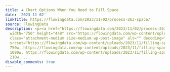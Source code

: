 ```yaml
---
title: ✚ Chart Options When You Need to Fill Space
date: '2023-11-02'
linkTitle: https://flowingdata.com/2023/11/02/process-263-space/
source: FlowingData
description: <p><a href="https://flowingdata.com/2023/11/02/process-263-space/"><img
  width="750" height="448" src="https://flowingdata.com/wp-content/uploads/2023/11/filling-space-featured-1-750x448.png"
  class="attachment-medium size-medium wp-post-image" alt="" decoding="async" fetchpriority="high"
  srcset="https://flowingdata.com/wp-content/uploads/2023/11/filling-space-featured-1-750x448.png
  750w, https://flowingdata.com/wp-content/uploads/2023/11/filling-space-featured-1-1090x651.png
  1090w, https://flowingdata.com/wp-content/uploads/2023/11/filling-space-featured-1-210x125.png
  210w, ...
disable_comments: true
---
```

<p><a href="https://flowingdata.com/2023/11/02/process-263-space/"><img width="750" height="448" src="https://flowingdata.com/wp-content/uploads/2023/11/filling-space-featured-1-750x448.png" class="attachment-medium size-medium wp-post-image" alt="" decoding="async" fetchpriority="high" srcset="https://flowingdata.com/wp-content/uploads/2023/11/filling-space-featured-1-750x448.png 750w, https://flowingdata.com/wp-content/uploads/2023/11/filling-space-featured-1-1090x651.png 1090w, https://flowingdata.com/wp-content/uploads/2023/11/filling-space-featured-1-210x125.png 210w, ...